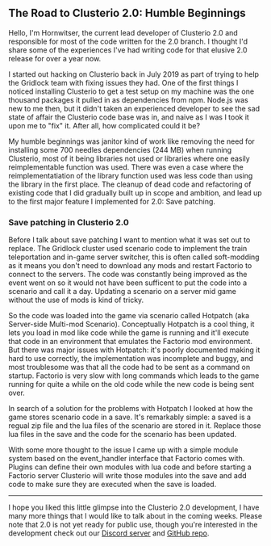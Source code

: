 The Road to Clusterio 2.0: Humble Beginnings
--------------------------------------------

Hello, I'm Hornwitser, the current lead developer of Clusterio 2.0 and responsible for most of the code written for the 2.0 branch.
I thought I'd share some of the experiences I've had writing code for that elusive 2.0 release for over a year now.

I started out hacking on Clusterio back in July 2019 as part of trying to help the Gridlock team with fixing issues they had.
One of the first things I noticed installing Clusterio to get a test setup on my machine was the one thousand packages it pulled in as dependencies from npm.
Node.js was new to me then, but it didn't taken an experienced developer to see the sad state of affair the Clusterio code base was in, and naive as I was I took it upon me to "fix" it.
After all, how complicated could it be?

My humble beginnings was janitor kind of work like removing the need for installing some 700 needles dependencies (244 MB) when running Clusterio, most of it being libraries not used or libraries where one easily reimplementable function was used.
There was even a case where the reimplementatiation of the library function used was less code than using the library in the first place.
The cleanup of dead code and refactoring of existing code that I did gradually built up in scope and ambition, and lead up to the first major feature I implemented for 2.0: Save patching.


### Save patching in Clusterio 2.0

Before I talk about save patching I want to mention what it was set out to replace.
The Gridlock cluster used scenario code to implement the train teleportation and in-game server switcher, this is often called soft-modding as it means you don't need to download any mods and restart Factorio to connect to the servers.
The code was constantly being improved as the event went on so it would not have been sufficent to put the code into a scenario and call it a day.
Updating a scenario on a server mid game without the use of mods is kind of tricky.

So the code was loaded into the game via scenario called Hotpatch (aka Server-side Multi-mod Scenario).
Conceptually Hotpatch is a cool thing, it lets you load in mod like code while the game is running and it'll execute that code in an environment that emulates the Factorio mod environment.
But there was major issues with Hotpatch: it's poorly documented making it hard to use correctly, the implementation was incomplete and buggy, and most troublesome was that all the code had to be sent as a command on startup.
Factorio is very slow with long commands which leads to the game running for quite a while on the old code while the new code is being sent over.

In search of a solution for the problems with Hotpatch I looked at how the game stores scenario code in a save.
It's remarkably simple: a saved is a regual zip file and the lua files of the scenario are stored in it.
Replace those lua files in the save and the code for the scenario has been updated.  

With some more thought to the issue I came up with a simple module system based on the event\_handler interface that Factorio comes with.
Plugins can define their own modules with lua code and before starting a Factorio server Clusterio will write those modules into the save and add code to make sure they are executed when the save is loaded.

----------------------------------

I hope you liked this little glimpse into the Clusterio 2.0 development, I have many more things that I would like to talk about in the coming weeks.
Please note that 2.0 is not yet ready for public use, though you're interested in the development check out our [Discord server](https://discord.gg/5XuDkje) and [GitHub repo](https://github.com/clusterio/factorioClusterio).
